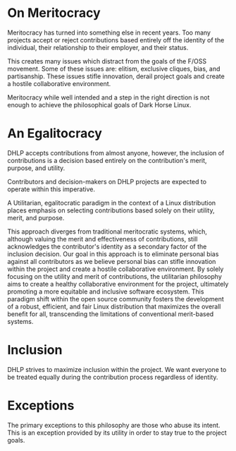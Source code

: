 # On Meritocracy

Meritocracy has turned into something else in recent years.
Too many projects accept or reject contributions based entirely off the identity of the individual, their relationship to their employer, and their status.

This creates many issues which distract from the goals of the F/OSS movement. Some of these issues are: elitism, exclusive cliques, bias, and partisanship. These issues stifle innovation, derail project goals and create a hostile collaborative environment.

Meritocracy while well intended and a step in the right direction is not enough to achieve the philosophical goals of Dark Horse Linux.

# An Egalitocracy

DHLP accepts contributions from almost anyone, however, the inclusion of contributions is a decision based entirely on the contribution's merit, purpose, and utility.

Contributors and decision-makers on DHLP projects are expected to operate within this imperative.

A Utilitarian, egalitocratic paradigm in the context of a Linux distribution places emphasis on selecting contributions based solely on their utility, merit, and purpose.

This approach diverges from traditional meritocratic systems, which, although valuing the merit and effectiveness of contributions, still acknowledges the contributor's identity as a secondary factor of the inclusion decision. Our goal in this approach is to eliminate personal bias against all contributors as we believe personal bias can stifle innovation within the project and create a hostile collaborative environment.
By solely focusing on the utility and merit of contributions, the utilitarian philosophy aims to create a healthy collaborative environment for the project, ultimately promoting a more equitable and inclusive software ecosystem. This paradigm shift within the open source community fosters the development of a robust, efficient, and fair Linux distribution that maximizes the overall benefit for all, transcending the limitations of conventional merit-based systems.

# Inclusion

DHLP strives to maximize inclusion within the project. We want everyone to be treated equally during the contribution process regardless of identity.

# Exceptions

The primary exceptions to this philosophy are those who abuse its intent. This is an exception provided by its utility in order to stay true to the project goals.